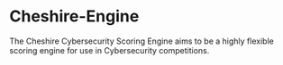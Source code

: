 Cheshire-Engine
===============

The Cheshire Cybersecurity Scoring Engine aims to be a highly flexible scoring engine for use in Cybersecurity competitions.